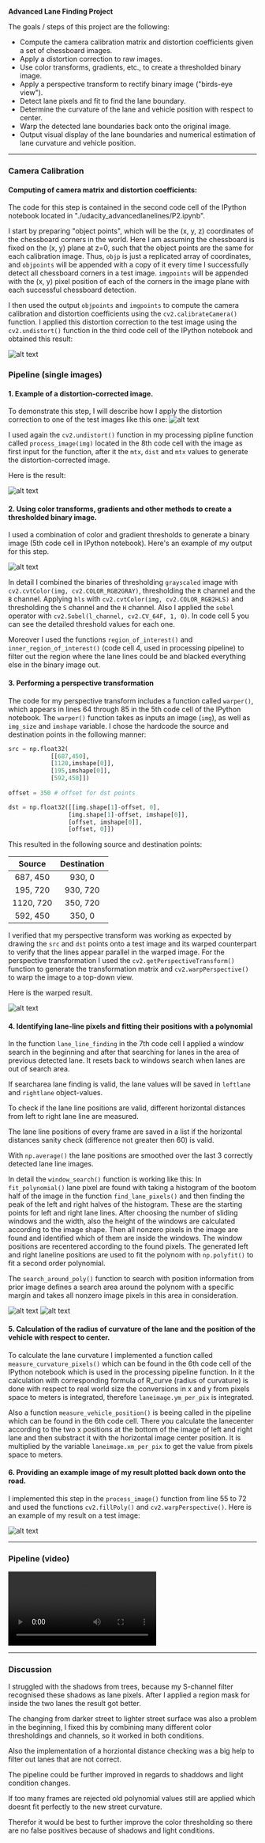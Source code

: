 
**Advanced Lane Finding Project**

The goals / steps of this project are the following:

* Compute the camera calibration matrix and distortion coefficients given a set of chessboard images.
* Apply a distortion correction to raw images.
* Use color transforms, gradients, etc., to create a thresholded binary image.
* Apply a perspective transform to rectify binary image ("birds-eye view").
* Detect lane pixels and fit to find the lane boundary.
* Determine the curvature of the lane and vehicle position with respect to center.
* Warp the detected lane boundaries back onto the original image.
* Output visual display of the lane boundaries and numerical estimation of lane curvature and vehicle position.

[//]: # (Image References)

[image1]: ./output_images/undistort_output.png "Undistorted"
[image2]: ./output_images/test3.jpg "Road"
[image3]: ./output_images/test3_undistort_output.png "Undistorted Road"
[image4]: ./output_images/test3_binary_combo_example.png "Binary Example"
[image5]: ./output_images/straight_lines2_warped_binary.jpg "Warp Example"
[image6]: ./output_images/window_search.png "Fit Visual Window Search"
[image7]: ./output_images/search_around_poly.png "Fit Visual Search Around Poly"
[image8]: ./output_images/output.jpg "Output"
[video1]: ./output_videos/project_video_applied_lane_finding.mp4 "Video"

---


### Camera Calibration

#### Computing of camera matrix and distortion coefficients:

The code for this step is contained in the second code cell of the IPython notebook located in "./udacity_advancedlanelines/P2.ipynb".

I start by preparing "object points", which will be the (x, y, z) coordinates of the chessboard corners in the world. Here I am assuming the chessboard is fixed on the (x, y) plane at z=0, such that the object points are the same for each calibration image.  Thus, `objp` is just a replicated array of coordinates, and `objpoints` will be appended with a copy of it every time I successfully detect all chessboard corners in a test image.  `imgpoints` will be appended with the (x, y) pixel position of each of the corners in the image plane with each successful chessboard detection.  

I then used the output `objpoints` and `imgpoints` to compute the camera calibration and distortion coefficients using the `cv2.calibrateCamera()` function.  I applied this distortion correction to the test image using the `cv2.undistort()` function in the third code cell of the IPython notebook and obtained this result: 

![alt text][image1]

### Pipeline (single images)

#### 1. Example of a distortion-corrected image.

To demonstrate this step, I will describe how I apply the distortion correction to one of the test images like this one:
![alt text][image2]

I used again the `cv2.undistort()` function in my processing pipline function called `process_image(img)` located in the 8th code cell with the image as first input for the function, after it the `mtx`, `dist` and `mtx` values to generate the distortion-corrected image.

Here is the result: 

![alt text][image3]

#### 2. Using color transforms, gradients and other methods to create a thresholded binary image.  

I used a combination of color and gradient thresholds to generate a binary image (5th code cell in IPython notebook).  Here's an example of my output for this step. 

![alt text][image4]

In detail I combined the binaries of thresholding `grayscaled` image with `cv2.cvtColor(img, cv2.COLOR_RGB2GRAY)`, thresholding the `R` channel and the `B` channel. Applying `hls` with `cv2.cvtColor(img, cv2.COLOR_RGB2HLS)` and thresholding the `S` channel and the `H` channel. Also I applied the `sobel` operator with `cv2.Sobel(l_channel, cv2.CV_64F, 1, 0)`. In code cell 5 you can see the detailed threshold values for each one.

Moreover I used the functions `region_of_interest()` and `inner_region_of_interest()` (code cell 4, used in processing pipeline) to filter out the region where the lane lines could be and blacked everything else in the binary image out.


#### 3. Performing a perspective transformation

The code for my perspective transform includes a function called `warper()`, which appears in lines 64 through 85 in the 5th code cell of the IPython notebook. The `warper()` function takes as inputs an image (`img`), as well as `img_size` and `imshape` variable.  I chose the hardcode the source and destination points in the following manner:

```python
src = np.float32(
            [[687,450],
            [1120,imshape[0]],
            [195,imshape[0]],
            [592,450]])
            
offset = 350 # offset for dst points

dst = np.float32([[img.shape[1]-offset, 0], 
                 [img.shape[1]-offset, imshape[0]], 
                 [offset, imshape[0]], 
                 [offset, 0]])
```

This resulted in the following source and destination points:

| Source        | Destination   | 
|:-------------:|:-------------:| 
| 687, 450      | 930, 0        | 
| 195, 720      | 930, 720      |
| 1120, 720     | 350, 720      |
| 592, 450      | 350, 0        |

I verified that my perspective transform was working as expected by drawing the `src` and `dst` points onto a test image and its warped counterpart to verify that the lines appear parallel in the warped image. For the perspective transformation I used the `cv2.getPerspectiveTransform()` function to generate the transformation matrix and `cv2.warpPerspective()` to warp the image to a top-down view.

Here is the warped result.

![alt text][image5]

#### 4. Identifying lane-line pixels and fitting their positions with a polynomial

In the function `lane_line_finding` in the 7th code cell I applied a window search in the beginning and after that searching for lanes in the area of previous detected lane. It resets back to windows search when lanes are out of search area.

If searcharea lane finding is valid, the lane values will be saved in `leftlane` and `rightlane` object-values. 

To check if the lane line positions are valid, different horizontal distances from left to right lane line are measured.

The lane line positions of every frame are saved in a list if the horizontal distances sanity check (difference not greater then 60) is valid. 

With `np.average()` the lane positions are smoothed over the last 3 correctly detected lane line images. 

In detail the `window_search()` function is working like this:
In `fit_polynomial()` lane pixel are found with taking a histogram of the bootom half of the image  in the function `find_lane_pixels()` and then finding the peak of the left and right halves of the histogram. These are the starting points for left and right lane lines. After choosing the number of sliding windows and the width, also the height of the windows are calculated according to the image shape. Then all nonzero pixels in the image are found and identified which of them are inside the windows. The window positions are recentered according to the found pixels. The generated left and right laneline positions are used to fit the polynom with `np.polyfit()` to fit a second order polynomial.

The `search_around_poly()` function to search with position information from prior image defines a search area around the polynom with a specific margin and takes all nonzero image pixels in this area in consideration.

![alt text][image6]
![alt text][image7]

#### 5. Calculation of the radius of curvature of the lane and the position of the vehicle with respect to center.

To calculate the lane curvature I implemented a function called `measure_curvature_pixels()` which can be found in the 6th code cell of the IPython notebook which is used in the processing pipeline function. In it the calculation with corresponding formula of R_curve (radius of curvature) is done with respect to real world size the conversions in x and y from pixels space to meters is integrated, therefore `laneimage.ym_per_pix` is integrated. 

Also a function `measure_vehicle_position()` is beeing called in the pipeline which can be found in the 6th code cell. There you calculate the lanecenter according to the two x positions at the bottom of the image of left and right lane and then substract it with the horizontal image center position. It is multiplied by the variable `laneimage.xm_per_pix` to get the value from pixels space to meters. 

#### 6. Providing an example image of my result plotted back down onto the road.

I implemented this step in the `process_image()` function from line 55 to 72 and used the functions `cv2.fillPoly()` and `cv2.warpPerspective()`.  Here is an example of my result on a test image:

![alt text][image8]

---

### Pipeline (video)


![alt text][video1]

---

### Discussion

I struggled with the shadows from trees, because my S-channel filter recognised these shadows as lane pixels. After I applied a region mask for inside the two lanes the result got better.

The changing from darker street to lighter street surface was also a problem in the beginning, I fixed this by combining many different color thresholdings and channels, so it worked in both conditions. 

Also the implementation of a horziontal distance checking was a big help to filter out lanes that are not correct. 

The pipeline could be further improved in regards to shaddows and light condition changes. 

If too many frames are rejected old polynomial values still are applied which doesnt fit perfectly to the new street curvature.

Therefor it would be best to further improve the color thresholding so there are no false positives because of shadows and light conditions. 
